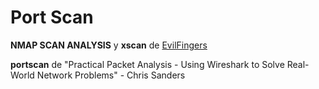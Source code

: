 Port Scan
=========
**NMAP SCAN ANALYSIS** y **xscan** de [EvilFingers](https://www.evilfingers.com/repository/pcaps_beta.php) 

**portscan** de "Practical Packet Analysis - Using Wireshark to Solve Real-World Network Problems" - Chris Sanders


